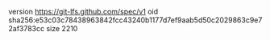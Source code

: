 version https://git-lfs.github.com/spec/v1
oid sha256:e53c03c78438963842fcc43240b1177d7ef9aab5d50c2029863c9e72af3783cc
size 2210
